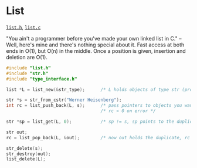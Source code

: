 # List

[`list.h`](./../src/list.h), [`list.c`](./../src/list.c)

"You ain't a programmer before you've made your own linked list in C." – Well, here's mine and there's nothing special about it. Fast access at both ends in O(1), but O(n) in the middle. Once a position is given, insertion and deletion are O(1).

```C
#include "list.h"
#include "str.h"
#include "type_interface.h"

list *L = list_new(&str_type);      /* L holds objects of type str (provided with the library) */

str *s = str_from_cstr("Werner Heisenberg");
int rc = list_push_back(L, s);      /* pass pointers to objects you want to copy into the list */
                                    /* rc < 0 on error */

str *sp = list_get(L, 0);           /* sp != s, sp points to the duplicate of s in the list */

str out;
rc = list_pop_back(L, &out);        /* now out holds the duplicate, rc == 0 if L was empty */

str_delete(s);
str_destroy(out);
list_delete(L);
```
